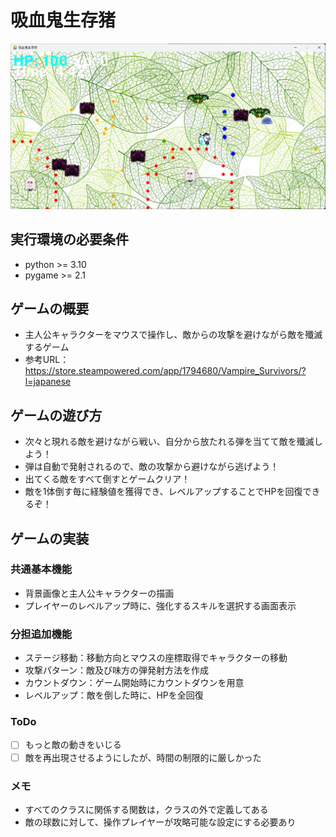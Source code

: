 # 吸血鬼生存猪
![title](fig/screen_shot.png)
## 実行環境の必要条件
* python >= 3.10
* pygame >= 2.1

## ゲームの概要
* 主人公キャラクターをマウスで操作し、敵からの攻撃を避けながら敵を殲滅するゲーム
* 参考URL：https://store.steampowered.com/app/1794680/Vampire_Survivors/?l=japanese

## ゲームの遊び方
* 次々と現れる敵を避けながら戦い、自分から放たれる弾を当てて敵を殲滅しよう！
* 弾は自動で発射されるので、敵の攻撃から避けながら逃げよう！
* 出てくる敵をすべて倒すとゲームクリア！
* 敵を1体倒す毎に経験値を獲得でき、レベルアップすることでHPを回復できるぞ！

## ゲームの実装
### 共通基本機能
* 背景画像と主人公キャラクターの描画
* プレイヤーのレベルアップ時に、強化するスキルを選択する画面表示

### 分担追加機能
* ステージ移動：移動方向とマウスの座標取得でキャラクターの移動
* 攻撃パターン：敵及び味方の弾発射方法を作成
* カウントダウン：ゲーム開始時にカウントダウンを用意
* レベルアップ：敵を倒した時に、HPを全回復

### ToDo
- [ ] もっと敵の動きをいじる
- [ ] 敵を再出現させるようにしたが、時間の制限的に厳しかった

### メモ
* すべてのクラスに関係する関数は，クラスの外で定義してある
* 敵の球数に対して、操作プレイヤーが攻略可能な設定にする必要あり
